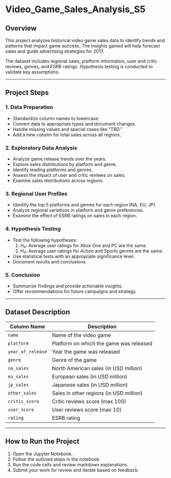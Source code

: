 # Video_Game_Sales_Analysis_S5

## Overview
This project analyzes historical video game sales data to identify trends and patterns that impact game success. The insights gained will help forecast sales and guide advertising strategies for 2017. 

The dataset includes regional sales, platform information, user and critic reviews, genres, and ESRB ratings. Hypothesis testing is conducted to validate key assumptions.

---

## Project Steps

### 1. **Data Preparation**
- Standardize column names to lowercase.
- Convert data to appropriate types and document changes.
- Handle missing values and special cases like "TBD."
- Add a new column for total sales across all regions.

### 2. **Exploratory Data Analysis**
- Analyze game release trends over the years.
- Explore sales distributions by platform and genre.
- Identify leading platforms and genres.
- Assess the impact of user and critic reviews on sales.
- Examine sales distributions across regions.

### 3. **Regional User Profiles**
- Identify the top 5 platforms and genres for each region (NA, EU, JP).
- Analyze regional variations in platform and genre preferences.
- Examine the effect of ESRB ratings on sales in each region.

### 4. **Hypothesis Testing**
- Test the following hypotheses:
  1. H₀: Average user ratings for Xbox One and PC are the same.
  2. H₀: Average user ratings for Action and Sports genres are the same.
- Use statistical tests with an appropriate significance level.
- Document results and conclusions.

### 5. **Conclusion**
- Summarize findings and provide actionable insights.
- Offer recommendations for future campaigns and strategy.

---

## Dataset Description

| **Column Name**    | **Description**                                   |
|---------------------|---------------------------------------------------|
| `name`             | Name of the video game                           |
| `platform`         | Platform on which the game was released          |
| `year_of_release`  | Year the game was released                       |
| `genre`            | Genre of the game                                |
| `na_sales`         | North American sales (in USD million)            |
| `eu_sales`         | European sales (in USD million)                  |
| `jp_sales`         | Japanese sales (in USD million)                  |
| `other_sales`      | Sales in other regions (in USD million)          |
| `critic_score`     | Critic reviews score (max 100)                   |
| `user_score`       | User reviews score (max 10)                      |
| `rating`           | ESRB rating                                      |

---

## How to Run the Project
1. Open the Jupyter Notebook.
2. Follow the outlined steps in the notebook.
3. Run the code cells and review markdown explanations.
4. Submit your work for review and iterate based on feedback.

